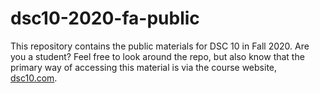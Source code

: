 # dsc10-2020-fa-public

This repository contains the public materials for DSC 10 in Fall 2020. Are you a student? Feel free to look around the repo, but also know that the primary way of accessing this material is via the course website, [dsc10.com](http://dsc10.com).

